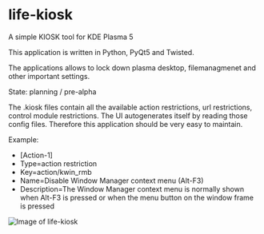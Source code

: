 # life-kiosk

A simple KIOSK tool for KDE Plasma 5

This application is written in Python, PyQt5 and Twisted.

The applications allows to lock down plasma desktop, filemanagmenet and other important settings.

State:  planning / pre-alpha 

The .kiosk files contain all the available action restrictions, url restrictions, control module restrictions.
The UI autogenerates itself by reading those config files. Therefore this application should be very easy to maintain.


Example:

* [Action-1]
* Type=action restriction
* Key=action/kwin_rmb
* Name=Disable Window Manager context menu (Alt-F3)
* Description=The Window Manager context menu is normally shown when Alt-F3 is pressed or when the menu button on the window frame is pressed




![Image of life-kiosk](http://life-edu.eu/images/life-kiosk-1.png)



